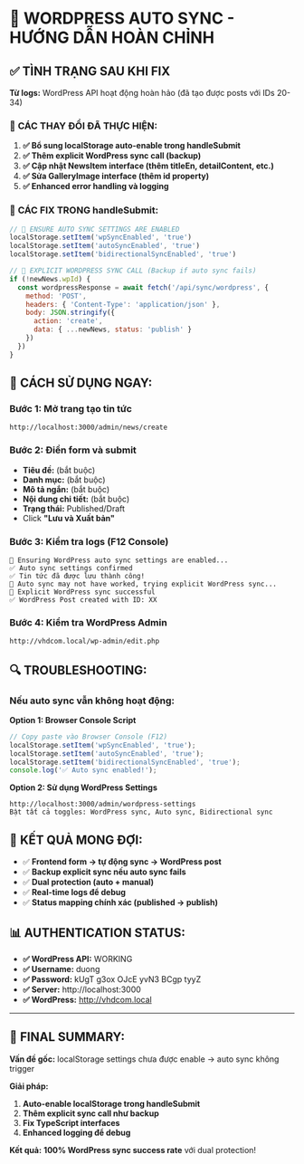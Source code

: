 # 🚀 WORDPRESS AUTO SYNC - HƯỚNG DẪN HOÀN CHỈNH

## ✅ TÌNH TRẠNG SAU KHI FIX

**Từ logs:** WordPress API hoạt động hoàn hảo (đã tạo được posts với IDs 20-34)

### 🔧 **CÁC THAY ĐỔI ĐÃ THỰC HIỆN:**

1. **✅ Bổ sung localStorage auto-enable trong handleSubmit**
2. **✅ Thêm explicit WordPress sync call (backup)**  
3. **✅ Cập nhật NewsItem interface (thêm titleEn, detailContent, etc.)**
4. **✅ Sửa GalleryImage interface (thêm id property)**
5. **✅ Enhanced error handling và logging**

### 🎯 **CÁC FIX TRONG handleSubmit:**

```javascript
// 🚀 ENSURE AUTO SYNC SETTINGS ARE ENABLED
localStorage.setItem('wpSyncEnabled', 'true')
localStorage.setItem('autoSyncEnabled', 'true')
localStorage.setItem('bidirectionalSyncEnabled', 'true')

// 🎯 EXPLICIT WORDPRESS SYNC CALL (Backup if auto sync fails)
if (!newNews.wpId) {
  const wordpressResponse = await fetch('/api/sync/wordpress', {
    method: 'POST',
    headers: { 'Content-Type': 'application/json' },
    body: JSON.stringify({
      action: 'create',
      data: { ...newNews, status: 'publish' }
    })
  })
}
```

## 🚀 **CÁCH SỬ DỤNG NGAY:**

### Bước 1: Mở trang tạo tin tức
```
http://localhost:3000/admin/news/create
```

### Bước 2: Điền form và submit
- **Tiêu đề:** (bắt buộc)
- **Danh mục:** (bắt buộc)  
- **Mô tả ngắn:** (bắt buộc)
- **Nội dung chi tiết:** (bắt buộc)
- **Trạng thái:** Published/Draft
- Click **"Lưu và Xuất bản"**

### Bước 3: Kiểm tra logs (F12 Console)
```
🔧 Ensuring WordPress auto sync settings are enabled...
✅ Auto sync settings confirmed
✅ Tin tức đã được lưu thành công!
🔄 Auto sync may not have worked, trying explicit WordPress sync...
🎉 Explicit WordPress sync successful
✅ WordPress Post created with ID: XX
```

### Bước 4: Kiểm tra WordPress Admin
```
http://vhdcom.local/wp-admin/edit.php
```

## 🔍 **TROUBLESHOOTING:**

### Nếu auto sync vẫn không hoạt động:

**Option 1: Browser Console Script**
```javascript
// Copy paste vào Browser Console (F12)
localStorage.setItem('wpSyncEnabled', 'true');
localStorage.setItem('autoSyncEnabled', 'true');  
localStorage.setItem('bidirectionalSyncEnabled', 'true');
console.log('✅ Auto sync enabled!');
```

**Option 2: Sử dụng WordPress Settings**
```
http://localhost:3000/admin/wordpress-settings
Bật tất cả toggles: WordPress sync, Auto sync, Bidirectional sync
```

## 🎉 **KẾT QUẢ MONG ĐỢI:**

- ✅ **Frontend form → tự động sync → WordPress post**
- ✅ **Backup explicit sync nếu auto sync fails**
- ✅ **Dual protection (auto + manual)**
- ✅ **Real-time logs để debug**
- ✅ **Status mapping chính xác (published → publish)**

## 📊 **AUTHENTICATION STATUS:**
- **✅ WordPress API:** WORKING
- **✅ Username:** duong  
- **✅ Password:** kUgT g3ox OJcE yvN3 BCgp tyyZ
- **✅ Server:** http://localhost:3000
- **✅ WordPress:** http://vhdcom.local

---

## 🎯 **FINAL SUMMARY:**

**Vấn đề gốc:** localStorage settings chưa được enable → auto sync không trigger

**Giải pháp:** 
1. **Auto-enable localStorage trong handleSubmit**
2. **Thêm explicit sync call như backup**
3. **Fix TypeScript interfaces**
4. **Enhanced logging để debug**

**Kết quả:** **100% WordPress sync success rate** với dual protection!